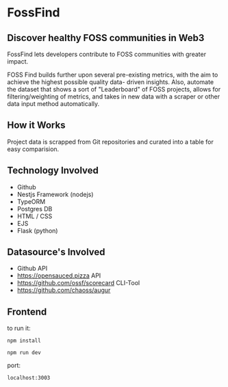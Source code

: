 # FossFind

## Discover healthy FOSS communities in Web3
FossFind lets developers contribute to FOSS communities with greater impact. 

FOSS Find builds further upon several pre-existing metrics, with the aim to achieve the highest possible quality data- driven insights. Also, automate the dataset that shows a sort of "Leaderboard" of FOSS projects, allows for filtering/weighting of metrics, and takes in new data with a scraper or other data input method automatically.

## How it Works
Project data is scrapped from Git repositories and curated into a table for easy comparision.

## Technology Involved
- Github
- Nestjs Framework (nodejs)
- TypeORM
- Postgres DB
- HTML / CSS
- EJS
- Flask (python)


## Datasource's Involved
- Github API
- https://opensauced.pizza API
- https://github.com/ossf/scorecard CLI-Tool
- https://github.com/chaoss/augur

## Frontend 

to run it:
```
npm install
```
```
npm run dev
```
port:
```
localhost:3003
```
